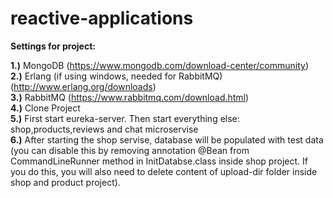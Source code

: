 # reactive-applications

<strong>Settings for project:</strong>

<strong>1.)</strong> MongoDB (https://www.mongodb.com/download-center/community)<br>
<strong>2.)</strong> Erlang (if using windows, needed for RabbitMQ) (http://www.erlang.org/downloads)<br>
<strong>3.)</strong> RabbitMQ (https://www.rabbitmq.com/download.html)<br>
<strong>4.)</strong> Clone Project<br>
<strong>5.)</strong> First start eureka-server. Then start everything else: shop,products,reviews and chat microservise<br>
<strong>6.)</strong> After starting the shop servise, database will be populated with test data <br>
    (you can disable this by removing annotation @Bean from CommandLineRunner method in InitDatabse.class inside shop project.
    If you do this, you will also need to delete content of upload-dir folder inside shop and product project).
